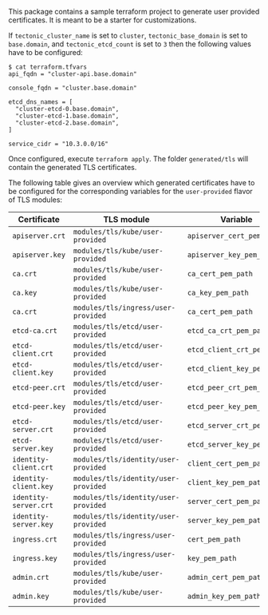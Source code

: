 This package contains a sample terraform project to generate user provided certificates.
It is meant to be a starter for customizations.

If `tectonic_cluster_name` is set to `cluster`,
`tectonic_base_domain` is set to `base.domain`,
and `tectonic_etcd_count` is set to `3`
then the following values have to be configured:

```
$ cat terraform.tfvars
api_fqdn = "cluster-api.base.domain"

console_fqdn = "cluster.base.domain"

etcd_dns_names = [
  "cluster-etcd-0.base.domain",
  "cluster-etcd-1.base.domain",
  "cluster-etcd-2.base.domain",
]

service_cidr = "10.3.0.0/16"
```

Once configured, execute `terraform apply`. The folder `generated/tls` will contain the generated TLS certificates.

The following table gives an overview which generated certificates have to be configured for the corresponding variables for the `user-provided` flavor of TLS modules:

Certificate           | TLS module                           | Variable
----------------------|--------------------------------------|---------
`apiserver.crt`       | `modules/tls/kube/user-provided`     | `apiserver_cert_pem_path`
`apiserver.key`       | `modules/tls/kube/user-provided`     | `apiserver_key_pem_path`
`ca.crt`              | `modules/tls/kube/user-provided`     | `ca_cert_pem_path`
`ca.key`              | `modules/tls/kube/user-provided`     | `ca_key_pem_path`
`ca.crt`              | `modules/tls/ingress/user-provided`  | `ca_cert_pem_path`
`etcd-ca.crt`         | `modules/tls/etcd/user-provided`     | `etcd_ca_crt_pem_path`
`etcd-client.crt`     | `modules/tls/etcd/user-provided`     | `etcd_client_crt_pem_path`
`etcd-client.key`     | `modules/tls/etcd/user-provided`     | `etcd_client_key_pem_path`
`etcd-peer.crt`       | `modules/tls/etcd/user-provided`     | `etcd_peer_crt_pem_path`
`etcd-peer.key`       | `modules/tls/etcd/user-provided`     | `etcd_peer_key_pem_path`
`etcd-server.crt`     | `modules/tls/etcd/user-provided`     | `etcd_server_crt_pem_path`
`etcd-server.key`     | `modules/tls/etcd/user-provided`     | `etcd_server_key_pem_path`
`identity-client.crt` | `modules/tls/identity/user-provided` | `client_cert_pem_path`
`identity-client.key` | `modules/tls/identity/user-provided` | `client_key_pem_path`
`identity-server.crt` | `modules/tls/identity/user-provided` | `server_cert_pem_path`
`identity-server.key` | `modules/tls/identity/user-provided` | `server_key_pem_path`
`ingress.crt`         | `modules/tls/ingress/user-provided`  | `cert_pem_path`
`ingress.key`         | `modules/tls/ingress/user-provided`  | `key_pem_path`
`admin.crt`           | `modules/tls/kube/user-provided`     | `admin_cert_pem_path`
`admin.key`           | `modules/tls/kube/user-provided`     | `admin_key_pem_path`

